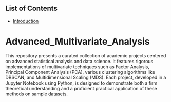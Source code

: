 ## List of Contents
- [Introduction](#introduction)

# Advanced_Multivariate_Analysis
This repository presents a curated collection of academic projects centered on advanced statistical analysis and data science. It features rigorous implementations of multivariate techniques such as Factor Analysis, Principal Component Analysis (PCA), various clustering algorithms like DBSCAN, and Multidimensional Scaling (MDS). Each project, developed in a Jupyter Notebook using Python, is designed to demonstrate both a firm theoretical understanding and a proficient practical application of these methods on sample datasets.
